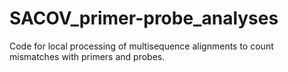 # SACOV_primer-probe_analyses
Code for local processing of multisequence alignments to count mismatches with primers and probes.
